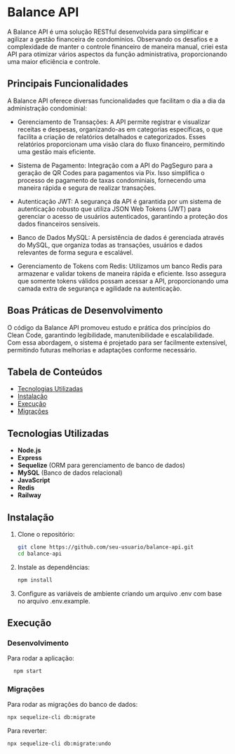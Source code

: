 # Balance API

A Balance API é uma solução RESTful desenvolvida para simplificar e agilizar a gestão financeira de condomínios. Observando os desafios e a complexidade de manter o controle financeiro de maneira manual, criei esta API para otimizar vários aspectos da função administrativa, proporcionando uma maior eficiência e controle.

## Principais Funcionalidades
A Balance API oferece diversas funcionalidades que facilitam o dia a dia da administração condominial:

- Gerenciamento de Transações: A API permite registrar e visualizar receitas e despesas, organizando-as em categorias específicas, o que facilita a criação de relatórios detalhados e categorizados. Esses relatórios proporcionam uma visão clara do fluxo financeiro, permitindo uma gestão mais eficiente.

- Sistema de Pagamento: Integração com a API do PagSeguro para a geração de QR Codes para pagamentos via Pix. Isso simplifica o processo de pagamento de taxas condominiais, fornecendo uma maneira rápida e segura de realizar transações.

- Autenticação JWT: A segurança da API é garantida por um sistema de autenticação robusto que utiliza JSON Web Tokens (JWT) para gerenciar o acesso de usuários autenticados, garantindo a proteção dos dados financeiros sensíveis.

- Banco de Dados MySQL: A persistência de dados é gerenciada através do MySQL, que organiza todas as transações, usuários e dados relevantes de forma segura e escalável.

- Gerenciamento de Tokens com Redis: Utilizamos um banco Redis para armazenar e validar tokens de maneira rápida e eficiente. Isso assegura que somente tokens válidos possam acessar a API, proporcionando uma camada extra de segurança e agilidade na autenticação.

## Boas Práticas de Desenvolvimento
O código da Balance API promoveu estudo e prática dos princípios do Clean Code, garantindo legibilidade, manutenibilidade e escalabilidade. Com essa abordagem, o sistema é projetado para ser facilmente extensível, permitindo futuras melhorias e adaptações conforme necessário.

## Tabela de Conteúdos
- [Tecnologias Utilizadas](#tecnologias-utilizadas)
- [Instalação](#instalação)
- [Execução](#execução)
- [Migrações](#migrações)

## Tecnologias Utilizadas

- **Node.js**
- **Express**
- **Sequelize** (ORM para gerenciamento de banco de dados)
- **MySQL** (Banco de dados relacional)
- **JavaScript**
- **Redis**
- **Railway**
  
## Instalação

1. Clone o repositório:
   ```bash
   git clone https://github.com/seu-usuario/balance-api.git
   cd balance-api
2. Instale as dependências:
   ```bash
   npm install
3. Configure as variáveis de ambiente criando um arquivo .env com base no arquivo .env.example.

## Execução

### Desenvolvimento

Para rodar a aplicação:

```bash
  npm start
``` 

### Migrações

Para rodar as migrações do banco de dados:
```bash
npx sequelize-cli db:migrate
``` 
Para reverter:
```bash
npx sequelize-cli db:migrate:undo
```


